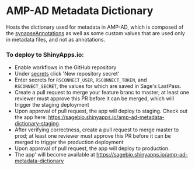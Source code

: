 # AMP-AD Metadata Dictionary

Hosts the dictionary used for metadata in AMP-AD, which is composed of the
[synapseAnnotations](https://github.com/Sage-Bionetworks/synapseAnnotations/) as
well as some custom values that are used only in metadata files, and not as
annotations.

### To deploy to ShinyApps.io:

- Enable workflows in the GitHub repository
- Under [secrets](https://github.com/Sage-Bionetworks/amp-ad-metadata-dictionary/settings/secrets/actions) click 'New repository secret'
- Enter secrets for `RSCONNECT_USER`, `RSCONNECT_TOKEN`, and `RSCONNECT_SECRET`, the values for which are saved in Sage's LastPass.
- Create a pull request to merge your feature branc to master; at least one reviewer must approve this PR before it can be merged, which will trigger the staging deployment
- Upon approval of pull request, the app will deploy to staging.
Check out the app here: https://sagebio.shinyapps.io/amp-ad-metadata-dictionary-staging.
- After verifying correctness, create a pull request to merge master to prod; at least one reviewer must approve this PR before it can be merged to trigger the production deployment
- Upon approval of pull request, the app will deploy to production.
- The app' will become available at https://sagebio.shinyapps.io/amp-ad-metadata-dictionary
